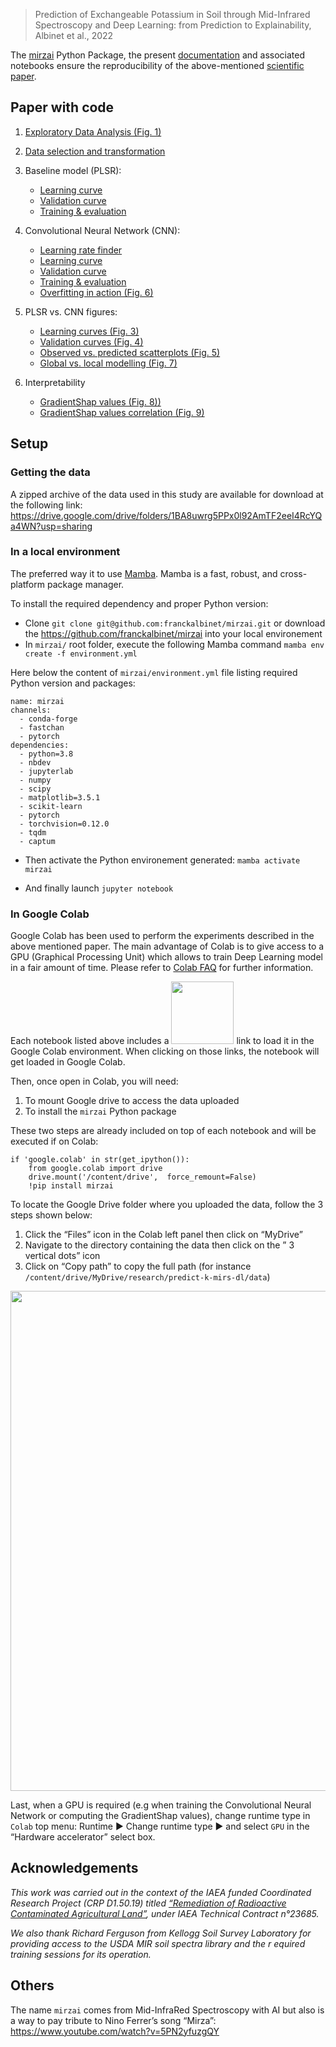 
> Prediction of Exchangeable Potassium in Soil through Mid-Infrared
> Spectroscopy and Deep Learning: from Prediction to Explainability,
> Albinet et al., 2022

<!-- WARNING: THIS FILE WAS AUTOGENERATED! DO NOT EDIT! -->

The [mirzai](https://pypi.org/project/mirzai/) Python Package, the
present [documentation](https://fr.anckalbi.net/mirzai/) and associated
notebooks ensure the reproducibility of the above-mentioned [scientific
paper](no-link).

## Paper with code

1.  [Exploratory Data Analysis (Fig. 1)](paper.eda.html)

2.  [Data selection and transformation](paper.select_transform.html)

3.  Baseline model (PLSR):

    -   [Learning curve](paper.plsr.learning_curve.html)
    -   [Validation curve](paper.plsr.validation_curve.html)
    -   [Training & evaluation](paper.plsr.train_eval.html)

4.  Convolutional Neural Network (CNN):

    -   [Learning rate finder](paper.cnn.lr_finder.html)
    -   [Learning curve](paper.cnn.learning_curve.html)
    -   [Validation curve](paper.cnn.validation_curve.html)
    -   [Training & evaluation](paper.cnn.train_eval.html)
    -   [Overfitting in action (Fig. 6)](paper.cnn.overfitting.html)

5.  PLSR vs. CNN figures:

    -   [Learning curves (Fig. 3)](paper.figures.learning_curves.html)
    -   [Validation curves (Fig.
        4)](paper.figures.validation_curves.html)
    -   [Observed vs. predicted scatterplots (Fig.
        5)](paper.figures.observed_vs_predicted.html)
    -   [Global vs. local modelling (Fig.
        7)](paper.figures.global_vs_local.html)

6.  Interpretability

    -   [GradientShap values (Fig.
        8))](paper.interpretation.gradshap.html)
    -   [GradientShap values correlation (Fig.
        9)](paper.interpretation.gradshap_corr.html)

## Setup

### Getting the data

A zipped archive of the data used in this study are available for
download at the following link:
<https://drive.google.com/drive/folders/1BA8uwrg5PPx0l92AmTF2eeI4RcYQa4WN?usp=sharing>

### In a local environment

The preferred way it to use [Mamba](https://mamba.readthedocs.io). Mamba
is a fast, robust, and cross-platform package manager.

To install the required dependency and proper Python version:

-   Clone `git clone git@github.com:franckalbinet/mirzai.git` or
    download the <https://github.com/franckalbinet/mirzai> into your
    local environement
-   In `mirzai/` root folder, execute the following Mamba command
    `mamba env create -f environment.yml`

Here below the content of `mirzai/environment.yml` file listing required
Python version and packages:

    name: mirzai
    channels:
      - conda-forge
      - fastchan
      - pytorch
    dependencies:
      - python=3.8
      - nbdev
      - jupyterlab
      - numpy
      - scipy
      - matplotlib=3.5.1
      - scikit-learn
      - pytorch
      - torchvision=0.12.0
      - tqdm
      - captum

-   Then activate the Python environement generated:
    `mamba activate mirzai`

-   And finally launch `jupyter notebook`

### In Google Colab

Google Colab has been used to perform the experiments described in the
above mentioned paper. The main advantage of Colab is to give access to
a GPU (Graphical Processing Unit) which allows to train Deep Learning
model in a fair amount of time. Please refer to [Colab
FAQ](https://research.google.com/colaboratory/faq.html) for further
information.

Each notebook listed above includes a
<img src="./images/colab-link.png" style="display: inline; width: 100px" />
link to load it in the Google Colab environment. When clicking on those
links, the notebook will get loaded in Google Colab.

Then, once open in Colab, you will need:

1.  To mount Google drive to access the data uploaded
2.  To install the `mirzai` Python package

These two steps are already included on top of each notebook and will be
executed if on Colab:

    if 'google.colab' in str(get_ipython()):
        from google.colab import drive
        drive.mount('/content/drive',  force_remount=False)
        !pip install mirzai

To locate the Google Drive folder where you uploaded the data, follow
the 3 steps shown below:

1.  Click the “Files” icon in the Colab left panel then click on
    “MyDrive”
2.  Navigate to the directory containing the data then click on the ” 3
    vertical dots” icon
3.  Click on “Copy path” to copy the full path (for instance
    `/content/drive/MyDrive/research/predict-k-mirs-dl/data`)

<img src="./images/mounting-drive.png" style="display: inline; width: 800px" />

Last, when a GPU is required (e.g when training the Convolutional Neural
Network or computing the GradientShap values), change runtime type in
`Colab` top menu: Runtime ▶ Change runtime type ▶ and select `GPU` in
the “Hardware accelerator” select box.

## Acknowledgements

*This work was carried out in the context of the IAEA funded Coordinated
Research Project (CRP D1.50.19) titled [“Remediation of Radioactive
Contaminated Agricultural
Land”](https://www.iaea.org/projects/crp/d15019), under IAEA Technical
Contract n°23685.*

*We also thank Richard Ferguson from Kellogg Soil Survey Laboratory for
providing access to the USDA MIR soil spectra library and the r equired
training sessions for its operation.*

## Others

The name `mirzai` comes from Mid-InfraRed Spectroscopy with AI but also
is a way to pay tribute to Nino Ferrer’s song “Mirza”:
https://www.youtube.com/watch?v=5PN2yfuzgQY
